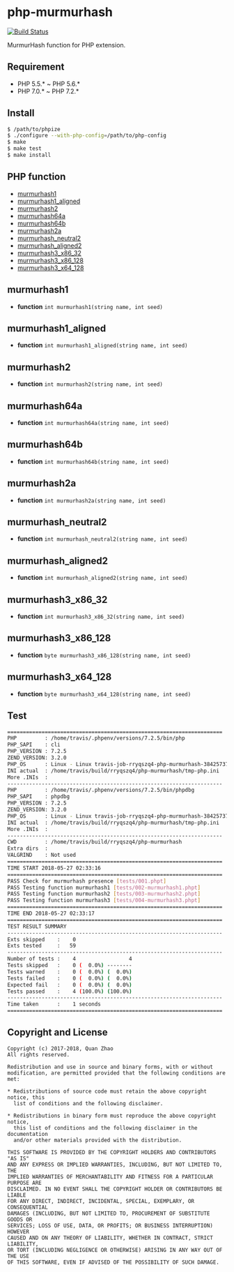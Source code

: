 php-murmurhash
==============
[![Build Status](https://travis-ci.org/rryqszq4/php-murmurhash.svg?branch=master)](https://travis-ci.org/rryqszq4/php-murmurhash)

MurmurHash function for PHP extension.

Requirement
-----------
- PHP 5.5.* ~ PHP 5.6.*
- PHP 7.0.* ~ PHP 7.2.*

Install
-------
```sh
$ /path/to/phpize
$ ./configure --with-php-config=/path/to/php-config
$ make 
$ make test
$ make install
```

PHP function
------------
* [murmurhash1](#murmurhash1)
* [murmurhash1_aligned](#murmurhash1_aligned)
* [murmurhash2](#murmurhash2)
* [murmurhash64a](#murmurhash64a)
* [murmurhash64b](#murmurhash64b)
* [murmurhash2a](#murmurhash2a)
* [murmurhash_neutral2](#murmurhash_neutral2)
* [murmurhash_aligned2](#murmurhash_aligned2)
* [murmurhash3_x86_32](#murmurhash3_x86_32)
* [murmurhash3_x86_128](#murmurhash3_x86_128)
* [murmurhash3_x64_128](#murmurhash3_x64_128)

murmurhash1
-----------
* **function** `int murmurhash1(string name, int seed)`

murmurhash1_aligned
-------------------
* **function** `int murmurhash1_aligned(string name, int seed)`

murmurhash2
-----------
* **function** `int murmurhash2(string name, int seed)`

murmurhash64a
-----------
* **function** `int murmurhash64a(string name, int seed)`

murmurhash64b
-----------
* **function** `int murmurhash64b(string name, int seed)`

murmurhash2a
------------
* **function** `int murmurhash2a(string name, int seed)`

murmurhash_neutral2
-------------------
* **function** `int murmurhash_neutral2(string name, int seed)`

murmurhash_aligned2
-------------------
* **function** `int murmurhash_aligned2(string name, int seed)`

murmurhash3_x86_32
-----------
* **function** `int murmurhash3_x86_32(string name, int seed)`

murmurhash3_x86_128
-----------
* **function** `byte murmurhash3_x86_128(string name, int seed)`

murmurhash3_x64_128
-----------
* **function** `byte murmurhash3_x64_128(string name, int seed)`

Test
----
```sh
=====================================================================
PHP         : /home/travis/.phpenv/versions/7.2.5/bin/php 
PHP_SAPI    : cli
PHP_VERSION : 7.2.5
ZEND_VERSION: 3.2.0
PHP_OS      : Linux - Linux travis-job-rryqszq4-php-murmurhash-384257378.travisci.net 4.14.12-041412-generic #201801051649 SMP Fri Jan 5 16:50:54 UTC 2018 x86_64
INI actual  : /home/travis/build/rryqszq4/php-murmurhash/tmp-php.ini
More .INIs  :   
---------------------------------------------------------------------
PHP         : /home/travis/.phpenv/versions/7.2.5/bin/phpdbg 
PHP_SAPI    : phpdbg
PHP_VERSION : 7.2.5
ZEND_VERSION: 3.2.0
PHP_OS      : Linux - Linux travis-job-rryqszq4-php-murmurhash-384257378.travisci.net 4.14.12-041412-generic #201801051649 SMP Fri Jan 5 16:50:54 UTC 2018 x86_64
INI actual  : /home/travis/build/rryqszq4/php-murmurhash/tmp-php.ini
More .INIs  : 
---------------------------------------------------------------------
CWD         : /home/travis/build/rryqszq4/php-murmurhash
Extra dirs  : 
VALGRIND    : Not used
=====================================================================
TIME START 2018-05-27 02:33:16
=====================================================================
PASS Check for murmurhash presence [tests/001.phpt] 
PASS Testing function murmurhash1 [tests/002-murmurhash1.phpt] 
PASS Testing function murmurhash2 [tests/003-murmurhash2.phpt] 
PASS Testing function murmurhash3 [tests/004-murmurhash3.phpt] 
=====================================================================
TIME END 2018-05-27 02:33:17
=====================================================================
TEST RESULT SUMMARY
---------------------------------------------------------------------
Exts skipped    :    0
Exts tested     :   59
---------------------------------------------------------------------
Number of tests :    4                 4
Tests skipped   :    0 (  0.0%) --------
Tests warned    :    0 (  0.0%) (  0.0%)
Tests failed    :    0 (  0.0%) (  0.0%)
Expected fail   :    0 (  0.0%) (  0.0%)
Tests passed    :    4 (100.0%) (100.0%)
---------------------------------------------------------------------
Time taken      :    1 seconds
=====================================================================
```

Copyright and License
---------------------
```
Copyright (c) 2017-2018, Quan Zhao
All rights reserved.

Redistribution and use in source and binary forms, with or without
modification, are permitted provided that the following conditions are met:

* Redistributions of source code must retain the above copyright notice, this
  list of conditions and the following disclaimer.

* Redistributions in binary form must reproduce the above copyright notice,
  this list of conditions and the following disclaimer in the documentation
  and/or other materials provided with the distribution.

THIS SOFTWARE IS PROVIDED BY THE COPYRIGHT HOLDERS AND CONTRIBUTORS "AS IS"
AND ANY EXPRESS OR IMPLIED WARRANTIES, INCLUDING, BUT NOT LIMITED TO, THE
IMPLIED WARRANTIES OF MERCHANTABILITY AND FITNESS FOR A PARTICULAR PURPOSE ARE
DISCLAIMED. IN NO EVENT SHALL THE COPYRIGHT HOLDER OR CONTRIBUTORS BE LIABLE
FOR ANY DIRECT, INDIRECT, INCIDENTAL, SPECIAL, EXEMPLARY, OR CONSEQUENTIAL
DAMAGES (INCLUDING, BUT NOT LIMITED TO, PROCUREMENT OF SUBSTITUTE GOODS OR
SERVICES; LOSS OF USE, DATA, OR PROFITS; OR BUSINESS INTERRUPTION) HOWEVER
CAUSED AND ON ANY THEORY OF LIABILITY, WHETHER IN CONTRACT, STRICT LIABILITY,
OR TORT (INCLUDING NEGLIGENCE OR OTHERWISE) ARISING IN ANY WAY OUT OF THE USE
OF THIS SOFTWARE, EVEN IF ADVISED OF THE POSSIBILITY OF SUCH DAMAGE.
```


